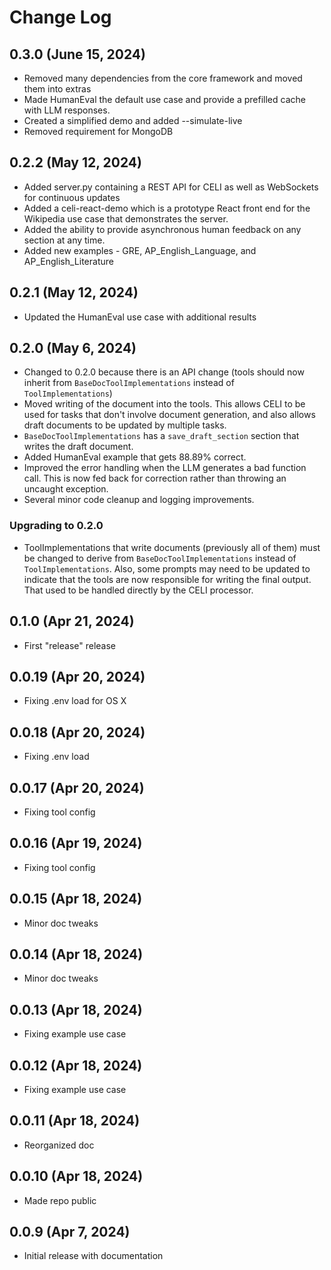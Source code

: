 # Change Log

## 0.3.0 (June 15, 2024)

* Removed many dependencies from the core framework and moved them into extras
* Made HumanEval the default use case and provide a prefilled cache with LLM responses.
* Created a simplified demo and added --simulate-live
* Removed requirement for MongoDB

## 0.2.2 (May 12, 2024)

* Added server.py containing a REST API for CELI as well as WebSockets for continuous updates
* Added a celi-react-demo which is a prototype React front end for the Wikipedia use case that demonstrates the server.
* Added the ability to provide asynchronous human feedback on any section at any time.
* Added new examples - GRE, AP_English_Language, and AP_English_Literature

## 0.2.1 (May 12, 2024)

* Updated the HumanEval use case with additional results 

## 0.2.0 (May 6, 2024)
* Changed to 0.2.0 because there is an API change (tools should now inherit from `BaseDocToolImplementations` instead of `ToolImplementations`)
* Moved writing of the document into the tools.  This allows CELI to be used for tasks that don't involve document 
generation, and also allows draft documents to be updated by multiple tasks.
* `BaseDocToolImplementations` has a `save_draft_section` section that writes the draft document.
* Added HumanEval example that gets 88.89% correct.
* Improved the error handling when the LLM generates a bad function call.  This is now fed back for correction rather 
than throwing an uncaught exception.
* Several minor code cleanup and logging improvements.

### Upgrading to 0.2.0
* ToolImplementations that write documents (previously all of them) must be changed to derive from 
`BaseDocToolImplementations` instead of `ToolImplementations`.  Also, some prompts may need to be updated 
to indicate that the tools are now responsible for writing the final output.  That used to be handled directly
by the CELI processor.

## 0.1.0 (Apr 21, 2024)   
* First "release" release

## 0.0.19 (Apr 20, 2024)
* Fixing .env load for OS X

## 0.0.18 (Apr 20, 2024)
* Fixing .env load

## 0.0.17 (Apr 20, 2024)
* Fixing tool config

## 0.0.16 (Apr 19, 2024)
* Fixing tool config

## 0.0.15 (Apr 18, 2024)
* Minor doc tweaks

## 0.0.14 (Apr 18, 2024)
* Minor doc tweaks

## 0.0.13 (Apr 18, 2024)
* Fixing example use case

## 0.0.12 (Apr 18, 2024)
* Fixing example use case

## 0.0.11 (Apr 18, 2024)
* Reorganized doc

## 0.0.10 (Apr 18, 2024)
* Made repo public

## 0.0.9 (Apr 7, 2024)

* Initial release with documentation

